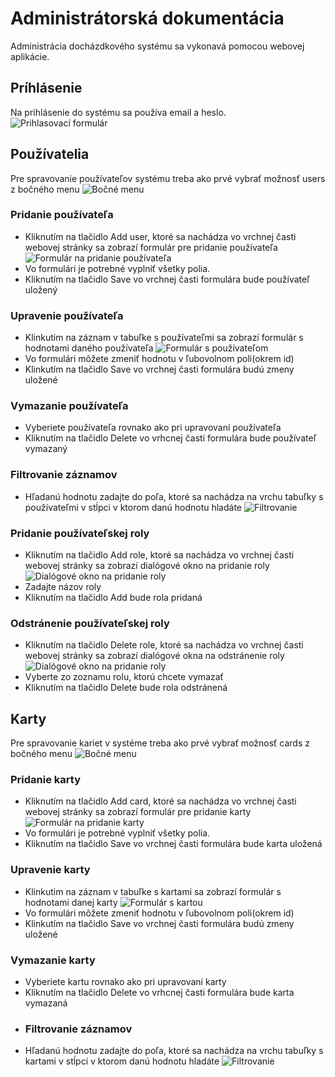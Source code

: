 # Administrátorská dokumentácia
Administrácia docházdkového systému sa vykonavá pomocou webovej aplikácie.
## Príhlásenie
Na prihlásenie do systému sa používa email a heslo.
![Prihlasovací formulár](/login.png)
## Používatelia
Pre spravovanie používateľov systému treba ako prvé vybrať možnosť users z bočného menu
![Bočné menu](/menu-user.png)
### Pridanie používateľa
- Kliknutím na tlačidlo Add user, ktoré sa nachádza vo vrchnej časti webovej stránky sa zobrazí formulár pre pridanie používateľa
![Formulár na pridanie používateľa](/userform.png)
- Vo formulári je potrebné vyplniť všetky polia.
- Kliknutím na tlačidlo Save vo vrchnej časti formulára bude používateľ uložený
### Upravenie používateľa
- Klinkutim na záznam v tabuľke s používateľmi sa zobrazí formulár s hodnotami daného používateľa
![Formulár s používateľom](/userform2.png)
- Vo formulári môžete zmeniť hodnotu v ľubovolnom poli(okrem id)
- Klinkutím na tlačidlo Save vo vrchnej časti formulára budú zmeny uložené
### Vymazanie používateľa
- Vyberiete používateľa rovnako ako pri upravovaní používateľa
- Kliknutím na tlačidlo Delete vo vrhcnej časti formulára bude používateľ vymazaný
### Filtrovanie záznamov
- Hľadanú hodnotu zadajte do poľa, ktoré sa nachádza na vrchu tabuľky s používateľmi v stĺpci v ktorom danú hodnotu hladáte
![Filtrovanie](/search.png)
### Pridanie používateľskej roly
- Kliknutím na tlačidlo Add role, ktoré sa nachádza vo vrchnej časti webovej stránky sa zobrazí dialógové okno na pridanie roly
![Dialógové okno na pridanie roly](/addrole.png)
- Zadajte názov roly
- Kliknutím na tlačidlo Add bude rola pridaná
### Odstránenie používateľskej roly
- Kliknutím na tlačidlo Delete role, ktoré sa nachádza vo vrchnej časti webovej stránky sa zobrazí dialógové okna na odstránenie roly
![Dialógové okno na pridanie roly](/addrole.png)
- Vyberte zo zoznamu rolu, ktorú chcete vymazať
- Kliknutím na tlačidlo Delete bude rola odstránená
## Karty
Pre spravovanie kariet v systéme treba ako prvé vybrať možnosť cards z bočného menu
![Bočné menu](/menu-cards.png)
### Pridanie karty
- Kliknutím na tlačidlo Add card, ktoré sa nachádza vo vrchnej časti webovej stránky sa zobrazí formulár pre pridanie karty
![Formulár na pridanie karty](/cardform.png)
- Vo formulári je potrebné vyplniť všetky polia.
- Kliknutím na tlačidlo Save vo vrchnej časti formulára bude karta uložená
### Upravenie karty
- Klinkutim na záznam v tabuľke s kartami sa zobrazí formulár s hodnotami danej karty
![Formulár s kartou](/cardform2.png)
- Vo formulári môžete zmeniť hodnotu v ľubovolnom poli(okrem id)
- Klinkutím na tlačidlo Save vo vrchnej časti formulára budú zmeny uložené
### Vymazanie karty  
- Vyberiete kartu rovnako ako pri upravovaní karty
- Kliknutím na tlačidlo Delete vo vrhcnej časti formulára bude karta vymazaná
- ### Filtrovanie záznamov
- Hľadanú hodnotu zadajte do poľa, ktoré sa nachádza na vrchu tabuľky s kartami v stĺpci v ktorom danú hodnotu hladáte
![Filtrovanie](/searchcards.png)
